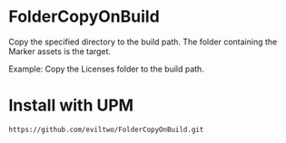 # FolderCopyOnBuild
Copy the specified directory to the build path. The folder containing the Marker assets is the target.

Example: Copy the Licenses folder to the build path.

# Install with UPM
```
https://github.com/eviltwo/FolderCopyOnBuild.git
```
